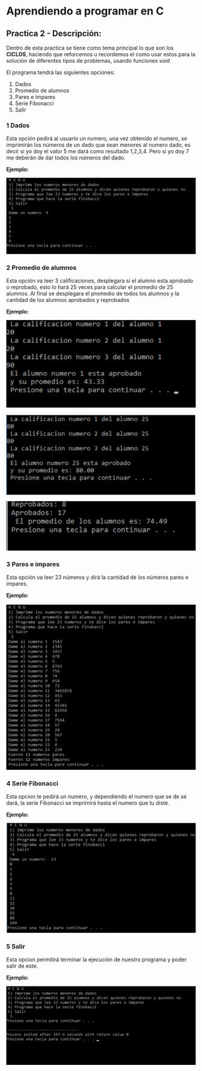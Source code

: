 # Aprendiendo a programar en C
## Practica 2 - Descripción:
Dentro de esta practica se tiene como tema principal lo que son los **CICLOS**, haciendo que reforcemos u recordemos el como usar estos para la solución de diferentes tipos de problemas, usando funciones _void_

El programa tendrá las siguientes opciones:
1. Dados
2. Promedio de alumnos
3. Pares e impares
4. Serie Fibonacci
5. Salir

### 1 Dados
Esta opción pedirá al usuario un numero, una vez obtenido el numero, se imprimirán los números de un dado que sean menores al numero dado, es decir si yo doy el valor 5 me dará como resultado 1,2,3,4. Pero si yo doy 7 me deberán de dar todos los números del dado.

**Ejemplo:**

![Ejecucion de la primera opcion](https://raw.githubusercontent.com/patinoAlexis/Aprendiendo-C/main/Practica_2/img/img_res_op1.png)
### 2 Promedio de alumnos
Esta opción va leer 3 calificaciones, desplegara si el alumno esta aprobado o reprobado, esto lo hará 25 veces para calcular el promedio de 25 alumnos. Al final se desplegara el promedio de todos los alumnos y la cantidad de los alumnos aprobados y reprobados

**Ejemplo:**

![Ejecucion de la segunda opcion](https://raw.githubusercontent.com/patinoAlexis/Aprendiendo-C/main/Practica_2/img/img_res_op2.png)

![Ejecucion de la segunda opcion](https://raw.githubusercontent.com/patinoAlexis/Aprendiendo-C/main/Practica_2/img/img_res_op2_2.png)

![Ejecucion de la segunda opcion](https://raw.githubusercontent.com/patinoAlexis/Aprendiendo-C/main/Practica_2/img/img_res_op2_3.png)

### 3 Pares e impares
Esta opción va leer 23 números y dirá la cantidad de los números pares e impares.

**Ejemplo:**

![Ejecucion de la tercera opcion](https://raw.githubusercontent.com/patinoAlexis/Aprendiendo-C/main/Practica_2/img/img_res_op3.png)
### 4 Serie Fibonacci
Esta opcion te pedirá un numero, y dependiendo el numero que se de se dará, la serie Fibonacci se imprimirá hasta el numero que tu diste.

**Ejemplo:**

![Ejecucion de la cuarta opcion](https://raw.githubusercontent.com/patinoAlexis/Aprendiendo-C/main/Practica_2/img/img_res_op4.png)

### 5 Salir
Esta opcion permitirá terminar la ejecución de nuestro programa y poder salir de este.

**Ejemplo:**

![Ejecucion de la sexta opcion](https://raw.githubusercontent.com/patinoAlexis/Aprendiendo-C/main/Practica_2/img/img_res_op5.png)